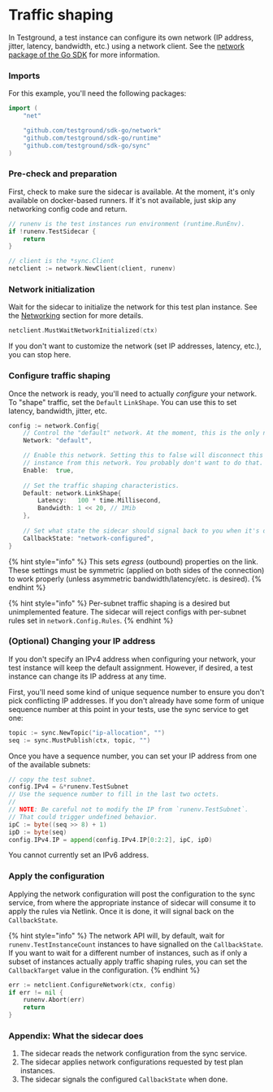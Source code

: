 # Traffic shaping

In Testground, a test instance can configure its own network \(IP address, jitter, latency, bandwidth, etc.\) using a network client. See the [network package of the Go SDK](https://pkg.go.dev/github.com/testground/sdk-go@v0.2.1/network?tab=doc) for more information.

### Imports

For this example, you'll need the following packages:

```go
import (
    "net"

    "github.com/testground/sdk-go/network"
    "github.com/testground/sdk-go/runtime"
    "github.com/testground/sdk-go/sync"
)
```

### Pre-check and preparation

First, check to make sure the sidecar is available. At the moment, it's only available on docker-based runners. If it's not available, just skip any networking config code and return.

```go
// runenv is the test instances run environment (runtime.RunEnv).
if !runenv.TestSidecar {
    return
}

// client is the *sync.Client
netclient := network.NewClient(client, runenv)
```

### Network initialization

Wait for the sidecar to initialize the network for this test plan instance. See the [Networking](concepts-and-architecture/networking.md) section for more details.

```go
netclient.MustWaitNetworkInitialized(ctx)
```

If you don't want to customize the network \(set IP addresses, latency, etc.\), you can stop here.

### Configure traffic shaping

Once the network is ready, you'll need to actually _configure_ your network. To "shape" traffic, set the `Default` `LinkShape`. You can use this to set latency, bandwidth, jitter, etc.

```go
config := network.Config{
    // Control the "default" network. At the moment, this is the only network.
    Network: "default",

    // Enable this network. Setting this to false will disconnect this test
    // instance from this network. You probably don't want to do that.
    Enable:  true,
    
    // Set the traffic shaping characteristics.
    Default: network.LinkShape{
        Latency:   100 * time.Millisecond,
        Bandwidth: 1 << 20, // 1Mib
    },
    
    // Set what state the sidecar should signal back to you when it's done.
    CallbackState: "network-configured",
}
```

{% hint style="info" %}
This sets _egress_ \(outbound\) properties on the link. These settings must be symmetric \(applied on both sides of the connection\) to work properly \(unless asymmetric bandwidth/latency/etc. is desired\).
{% endhint %}

{% hint style="info" %}
Per-subnet traffic shaping is a desired but unimplemented feature. The sidecar will reject configs with per-subnet rules set in `network.Config.Rules`.
{% endhint %}

### **\(Optional\) Changing your IP address**

If you don't specify an IPv4 address when configuring your network, your test instance will keep the default assignment. However, if desired, a test instance can change its IP address at any time.

First, you'll need some kind of unique sequence number to ensure you don't pick conflicting IP addresses. If you don't already have some form of unique sequence number at this point in your tests, use the sync service to get one:

```go
topic := sync.NewTopic("ip-allocation", "")
seq := sync.MustPublish(ctx, topic, "")
```

Once you have a sequence number, you can set your IP address from one of the available subnets:

```go
// copy the test subnet.
config.IPv4 = &*runenv.TestSubnet
// Use the sequence number to fill in the last two octets.
//
// NOTE: Be careful not to modify the IP from `runenv.TestSubnet`.
// That could trigger undefined behavior.
ipC := byte((seq >> 8) + 1)
ipD := byte(seq)
config.IPv4.IP = append(config.IPv4.IP[0:2:2], ipC, ipD)
```

You cannot currently set an IPv6 address.

### Apply the configuration

Applying the network configuration will post the configuration to the sync service, from where the appropriate instance of sidecar will consume it to apply the rules via Netlink. Once it is done, it will signal back on the `CallbackState`.

{% hint style="info" %}
The network API will, by default, wait for `runenv.TestInstanceCount` instances to have signalled on the `CallbackState`. If you want to wait for a different number of instances, such as if only a subset of instances actually apply traffic shaping rules, you can set the `CallbackTarget` value in the configuration.
{% endhint %}

```go
err := netclient.ConfigureNetwork(ctx, config)
if err != nil {
    runenv.Abort(err)
    return
}
```

### Appendix: What the sidecar does

1. The sidecar reads the network configuration from the sync service.
2. The sidecar applies network configurations requested by test plan instances.
3. The sidecar signals the configured `CallbackState` when done.

